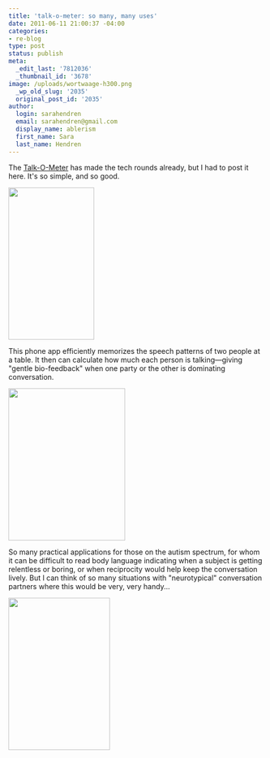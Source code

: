 ```yaml
---
title: 'talk-o-meter: so many, many uses'
date: 2011-06-11 21:00:37 -04:00
categories:
- re-blog
type: post
status: publish
meta:
  _edit_last: '7812036'
  _thumbnail_id: '3678'
image: /uploads/wortwaage-h300.png
  _wp_old_slug: '2035'
  original_post_id: '2035'
author:
  login: sarahendren
  email: sarahendren@gmail.com
  display_name: ablerism
  first_name: Sara
  last_name: Hendren
---
```


<p>The <a href="http://www.talk-o-meter.de/e/">Talk-O-Meter</a> has made the tech rounds already, but I had to post it here. It's so simple, and so good.</p>
<p><a href="http://ablersite.files.wordpress.com/2011/06/wortwaage-auf-tisch-h300.jpg"><img class="alignnone size-full wp-image-3677" title="wortwaage-auf-tisch-h300" src="{{ site.baseurl }}/uploads/wortwaage-auf-tisch-h300.jpg" alt="" width="169" height="300" /></a></p>
<p>This phone app efficiently memorizes the speech patterns of two people at a table. It then can calculate how much each person is talking—giving "gentle bio-feedback" when one party or the other is dominating conversation.</p>
<p><a href="http://ablersite.files.wordpress.com/2011/06/wortwaage-auf-tisch2-h300.jpg"><img class="alignnone size-full wp-image-3678" title="wortwaage-auf-tisch2-h300" src="{{ site.baseurl }}/uploads/wortwaage-auf-tisch2-h300.jpg" alt="" width="230" height="300" /></a></p>
<p>So many practical applications for those on the autism spectrum, for whom it can be difficult to read body language indicating when a subject is getting relentless or boring, or when reciprocity would help keep the conversation lively. But I can think of so many situations with "neurotypical" conversation partners where this would be very, very handy...</p>
<p><a href="http://ablersite.files.wordpress.com/2011/06/wortwaage-h300.png"><img class="alignnone size-full wp-image-3680" title="wortwaage-h300" src="{{ site.baseurl }}/uploads/wortwaage-h300.png" alt="" width="200" height="300" /></a></p>
